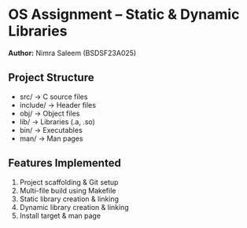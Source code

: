 # OS Assignment – Static & Dynamic Libraries

**Author:** Nimra Saleem (BSDSF23A025)

## Project Structure
- src/ → C source files
- include/ → Header files
- obj/ → Object files
- lib/ → Libraries (.a, .so)
- bin/ → Executables
- man/ → Man pages

## Features Implemented
1. Project scaffolding & Git setup
2. Multi-file build using Makefile
3. Static library creation & linking
4. Dynamic library creation & linking
5. Install target & man page
